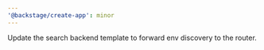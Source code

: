 ```yaml
---
'@backstage/create-app': minor
---
```


Update the search backend template to forward env discovery to the router.
